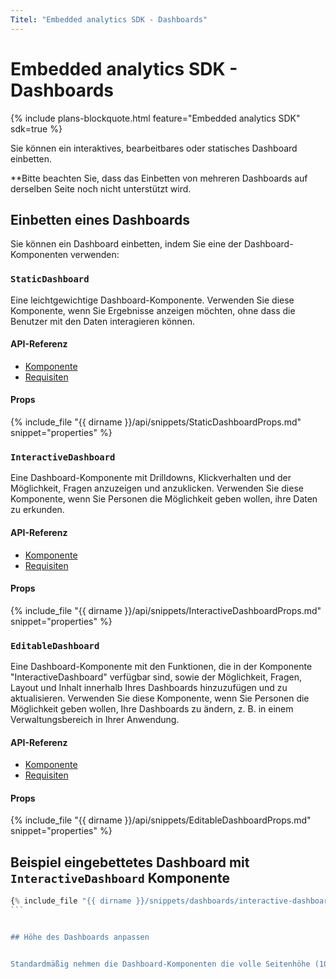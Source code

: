 ```yaml
---
Titel: "Embedded analytics SDK - Dashboards"
---
```



# Embedded analytics SDK - Dashboards


{% include plans-blockquote.html feature="Embedded analytics SDK" sdk=true %}


Sie können ein interaktives, bearbeitbares oder statisches Dashboard einbetten.


**Bitte beachten Sie, dass das Einbetten von mehreren Dashboards auf derselben Seite noch nicht unterstützt wird.


## Einbetten eines Dashboards


Sie können ein Dashboard einbetten, indem Sie eine der Dashboard-Komponenten verwenden:


### `StaticDashboard`


Eine leichtgewichtige Dashboard-Komponente. Verwenden Sie diese Komponente, wenn Sie Ergebnisse anzeigen möchten, ohne dass die Benutzer mit den Daten interagieren können.


#### API-Referenz
- [Komponente](./api/StaticDashboard.html)
- [Requisiten](./api/StaticDashboardProps.html)


#### Props


{% include_file "{{ dirname }}/api/snippets/StaticDashboardProps.md" snippet="properties" %}


### `InteractiveDashboard`


Eine Dashboard-Komponente mit Drilldowns, Klickverhalten und der Möglichkeit, Fragen anzuzeigen und anzuklicken. Verwenden Sie diese Komponente, wenn Sie Personen die Möglichkeit geben wollen, ihre Daten zu erkunden.


#### API-Referenz
- [Komponente](./api/InteractiveDashboard.html)
- [Requisiten](./api/InteractiveDashboardProps.html)


#### Props


{% include_file "{{ dirname }}/api/snippets/InteractiveDashboardProps.md" snippet="properties" %}


### `EditableDashboard`


Eine Dashboard-Komponente mit den Funktionen, die in der Komponente "InteractiveDashboard" verfügbar sind, sowie der Möglichkeit, Fragen, Layout und Inhalt innerhalb Ihres Dashboards hinzuzufügen und zu aktualisieren. Verwenden Sie diese Komponente, wenn Sie Personen die Möglichkeit geben wollen, Ihre Dashboards zu ändern, z. B. in einem Verwaltungsbereich in Ihrer Anwendung.


#### API-Referenz
- [Komponente](./api/EditableDashboard.html)
- [Requisiten](./api/EditableDashboardProps.html)


#### Props


{% include_file "{{ dirname }}/api/snippets/EditableDashboardProps.md" snippet="properties" %}


## Beispiel eingebettetes Dashboard mit `InteractiveDashboard` Komponente


````Typescript
{% include_file "{{ dirname }}/snippets/dashboards/interactive-dashboard.tsx" %}
```


## Höhe des Dashboards anpassen


Standardmäßig nehmen die Dashboard-Komponenten die volle Seitenhöhe (100vh) ein. Sie können dies mit benutzerdefinierten Stilen außer Kraft setzen, die über die Requisiten "style" oder "className" übergeben werden.
